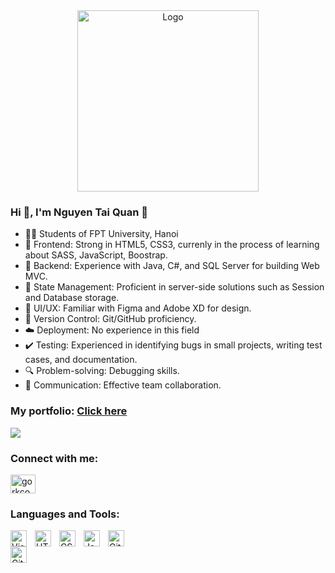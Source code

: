 <div align="center">
    <a href="https://github.com/YousefIbrahimismail" target="_blank">
        <img src="https://github.com/Pen5w5gu/PenguMark/blob/master/QAndPico.gif?raw=true" 
        alt="Logo" width="290">
    </a>
</div>

### Hi 👋, I'm Nguyen Tai Quan 👋
- 👨‍💻 Students of FPT University, Hanoi
- 🎨 Frontend: Strong in HTML5, CSS3, currenly in the process of learning about SASS, JavaScript, Boostrap.
- 🚀 Backend: Experience with Java, C#, and SQL Server for building Web MVC.
- 🔄 State Management: Proficient in server-side solutions such as Session and Database storage.
- 📱 UI/UX: Familiar with Figma and Adobe XD for design.
- 📝 Version Control: Git/GitHub proficiency.
- ☁️ Deployment: No experience in this field
- ✔️ Testing: Experienced in identifying bugs in small projects, writing test cases, and documentation.
- 🔍 Problem-solving: Debugging skills.
- 💬 Communication: Effective team collaboration.



### My portfolio: <a href="https://pen5w5gu.github.io/Portfolio/">Click here</a>




![](https://github-readme-stats.vercel.app/api/top-langs/?username=Pen5w5gu&theme=radical&hide_border=false&include_all_commits=false&count_private=false&layout=compact)

### Connect with me:
<p align="left">
<a href="https://fb.com/KamikazeZero/" target="blank"><img align="center" src="https://raw.githubusercontent.com/rahuldkjain/github-profile-readme-generator/master/src/images/icons/Social/facebook.svg" alt="gorkcoder484" height="30" width="40" /></a>
</p>
 
 
### Languages and Tools:
<img align="left" alt="Visual Studio Code" width="26px" src="https://cdn.jsdelivr.net/gh/devicons/devicon/icons/vscode/vscode-original.svg" style="padding-right:10px;" />
<img align="left" alt="HTML5" width="26px" src="https://cdn.jsdelivr.net/gh/devicons/devicon/icons/html5/html5-original.svg" style="padding-right:10px;" />
<img align="left" alt="CSS3" width="26px" src="https://cdn.jsdelivr.net/gh/devicons/devicon/icons/css3/css3-original.svg" style="padding-right:10px;" />
<img align="left" alt="JavaScript" width="26px" src="https://cdn.jsdelivr.net/gh/devicons/devicon/icons/javascript/javascript-original.svg" style="padding-right:10px;" />
<img align="left" alt="Git" width="26px" src="https://cdn.jsdelivr.net/gh/devicons/devicon/icons/git/git-original.svg" style="padding-right:10px;" />
<img align="left" alt="GitHub" width="26px" src="https://user-images.githubusercontent.com/3369400/139447912-e0f43f33-6d9f-45f8-be46-2df5bbc91289.png" style="padding-right:1000px;" />


